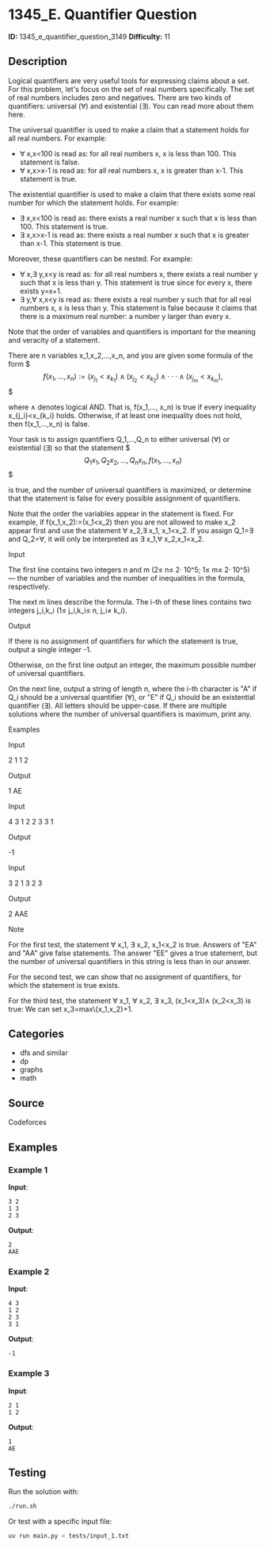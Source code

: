 # 1345_E. Quantifier Question

**ID:** 1345_e_quantifier_question_3149
**Difficulty:** 11

## Description

Logical quantifiers are very useful tools for expressing claims about a set. For this problem, let's focus on the set of real numbers specifically. The set of real numbers includes zero and negatives. There are two kinds of quantifiers: universal (∀) and existential (∃). You can read more about them here.

The universal quantifier is used to make a claim that a statement holds for all real numbers. For example:

  * ∀ x,x<100 is read as: for all real numbers x, x is less than 100. This statement is false. 
  * ∀ x,x>x-1 is read as: for all real numbers x, x is greater than x-1. This statement is true. 



The existential quantifier is used to make a claim that there exists some real number for which the statement holds. For example:

  * ∃ x,x<100 is read as: there exists a real number x such that x is less than 100. This statement is true. 
  * ∃ x,x>x-1 is read as: there exists a real number x such that x is greater than x-1. This statement is true. 



Moreover, these quantifiers can be nested. For example:

  * ∀ x,∃ y,x<y is read as: for all real numbers x, there exists a real number y such that x is less than y. This statement is true since for every x, there exists y=x+1. 
  * ∃ y,∀ x,x<y is read as: there exists a real number y such that for all real numbers x, x is less than y. This statement is false because it claims that there is a maximum real number: a number y larger than every x. 



Note that the order of variables and quantifiers is important for the meaning and veracity of a statement.

There are n variables x_1,x_2,…,x_n, and you are given some formula of the form $$$ f(x_1,...,x_n):=(x_{j_1}<x_{k_1})∧ (x_{j_2}<x_{k_2})∧ ⋅⋅⋅∧ (x_{j_m}<x_{k_m}), $$$

where ∧ denotes logical AND. That is, f(x_1,…, x_n) is true if every inequality x_{j_i}<x_{k_i} holds. Otherwise, if at least one inequality does not hold, then f(x_1,…,x_n) is false.

Your task is to assign quantifiers Q_1,…,Q_n to either universal (∀) or existential (∃) so that the statement $$$ Q_1 x_1, Q_2 x_2, …, Q_n x_n, f(x_1,…, x_n) $$$

is true, and the number of universal quantifiers is maximized, or determine that the statement is false for every possible assignment of quantifiers.

Note that the order the variables appear in the statement is fixed. For example, if f(x_1,x_2):=(x_1<x_2) then you are not allowed to make x_2 appear first and use the statement ∀ x_2,∃ x_1, x_1<x_2. If you assign Q_1=∃ and Q_2=∀, it will only be interpreted as ∃ x_1,∀ x_2,x_1<x_2.

Input

The first line contains two integers n and m (2≤ n≤ 2⋅ 10^5; 1≤ m≤ 2⋅ 10^5) — the number of variables and the number of inequalities in the formula, respectively.

The next m lines describe the formula. The i-th of these lines contains two integers j_i,k_i (1≤ j_i,k_i≤ n, j_i≠ k_i).

Output

If there is no assignment of quantifiers for which the statement is true, output a single integer -1.

Otherwise, on the first line output an integer, the maximum possible number of universal quantifiers.

On the next line, output a string of length n, where the i-th character is "A" if Q_i should be a universal quantifier (∀), or "E" if Q_i should be an existential quantifier (∃). All letters should be upper-case. If there are multiple solutions where the number of universal quantifiers is maximum, print any.

Examples

Input


2 1
1 2


Output


1
AE


Input


4 3
1 2
2 3
3 1


Output


-1


Input


3 2
1 3
2 3


Output


2
AAE

Note

For the first test, the statement ∀ x_1, ∃ x_2, x_1<x_2 is true. Answers of "EA" and "AA" give false statements. The answer "EE" gives a true statement, but the number of universal quantifiers in this string is less than in our answer.

For the second test, we can show that no assignment of quantifiers, for which the statement is true exists.

For the third test, the statement ∀ x_1, ∀ x_2, ∃ x_3, (x_1<x_3)∧ (x_2<x_3) is true: We can set x_3=max\\{x_1,x_2\}+1.

## Categories

- dfs and similar
- dp
- graphs
- math

## Source

Codeforces

## Examples

### Example 1

**Input**:
```
3 2
1 3
2 3
```

**Output**:
```
2
AAE
```

### Example 2

**Input**:
```
4 3
1 2
2 3
3 1
```

**Output**:
```
-1
```

### Example 3

**Input**:
```
2 1
1 2
```

**Output**:
```
1
AE
```


## Testing

Run the solution with:

```bash
./run.sh
```

Or test with a specific input file:

```bash
uv run main.py < tests/input_1.txt
```
